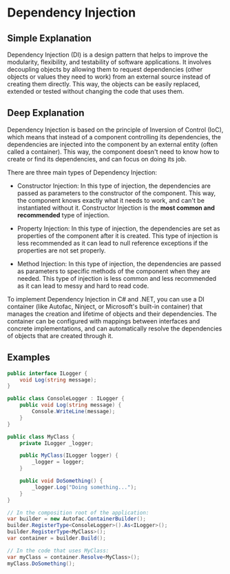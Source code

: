 # Dependency Injection

## Simple Explanation

Dependency Injection (DI) is a design pattern that helps to improve the modularity, flexibility, and testability of software applications. It involves decoupling objects by allowing them to request dependencies (other objects or values they need to work) from an external source instead of creating them directly. This way, the objects can be easily replaced, extended or tested without changing the code that uses them.

## Deep Explanation

Dependency Injection is based on the principle of Inversion of Control (IoC), which means that instead of a component controlling its dependencies, the dependencies are injected into the component by an external entity (often called a container). This way, the component doesn't need to know how to create or find its dependencies, and can focus on doing its job.

There are three main types of Dependency Injection:

- Constructor Injection: In this type of injection, the dependencies are passed as parameters to the constructor of the component. This way, the component knows exactly what it needs to work, and can't be instantiated without it. Constructor Injection is the **most common and recommended** type of injection.

- Property Injection: In this type of injection, the dependencies are set as properties of the component after it is created. This type of injection is less recommended as it can lead to null reference exceptions if the properties are not set properly.

- Method Injection: In this type of injection, the dependencies are passed as parameters to specific methods of the component when they are needed. This type of injection is less common and less recommended as it can lead to messy and hard to read code.

To implement Dependency Injection in C# and .NET, you can use a DI container (like Autofac, Ninject, or Microsoft's built-in container) that manages the creation and lifetime of objects and their dependencies. The container can be configured with mappings between interfaces and concrete implementations, and can automatically resolve the dependencies of objects that are created through it.

## Examples

```C#
public interface ILogger {
    void Log(string message);
}

public class ConsoleLogger : ILogger {
    public void Log(string message) {
        Console.WriteLine(message);
    }
}

public class MyClass {
    private ILogger _logger;

    public MyClass(ILogger logger) {
        _logger = logger;
    }

    public void DoSomething() {
        _logger.Log("Doing something...");
    }
}

// In the composition root of the application:
var builder = new Autofac.ContainerBuilder();
builder.RegisterType<ConsoleLogger>().As<ILogger>();
builder.RegisterType<MyClass>();
var container = builder.Build();

// In the code that uses MyClass:
var myClass = container.Resolve<MyClass>();
myClass.DoSomething();
```